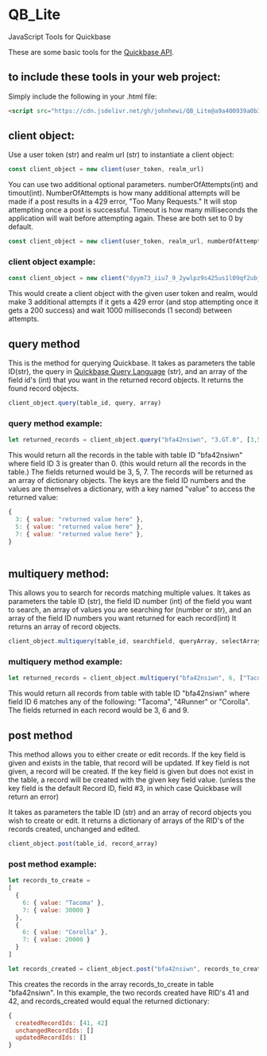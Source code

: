 # QB_Lite
JavaScript Tools for Quickbase

These are some basic tools for the [Quickbase API](https://developer.quickbase.com/).

## to include these tools in your web project:

Simply include the following in your .html file:
```html
<script src="https://cdn.jsdelivr.net/gh/johnhewi/QB_Lite@a9a400939a0b3fa046389f0cb90e26b5540aee2d/QB_Lite.js"></script>
```



## client object:

Use a user token (str) and realm url (str) to instantiate a client object:

```javascript
const client_object = new client(user_token, realm_url) 

```
You can use two additional optional parameters. numberOfAttempts(int) and timout(int). NumberOfAttempts is how many additional attempts will be made if a post results in a 429 error, "Too Many Requests." It will stop attempting once a post is successful. Timeout is how many milliseconds the application will wait before attempting again. These are both set to 0 by default. 

```javascript
const client_object = new client(user_token, realm_url, numberOfAttempts, timeout)
```
### client object example:
```javascript
const client_object = new client("dyym73_iiu7_9_2ywlpz9s425us1l09qf2ubjpee", "myrealm.quickbase.com", 3, 1000)
```
This would create a client object with the given user token and realm, would make 3 additional attempts if it gets a 429 error (and stop attempting once it gets a 200 success) and wait 1000 milliseconds (1 second) between attempts.



## query method

This is the method for querying Quickbase. It takes as parameters the table ID(str), the query in [Quickbase Query Language](https://help.quickbase.com/api-guide/componentsquery.html) (str), and an array of the field id's (int) that you want in the returned record objects. It returns the found record objects. 

```javascript
client_object.query(table_id, query, array) 
```
### query method example:

```javascript
let returned_records = client_object.query("bfa42nsiwn", "3.GT.0", [3,5,7])
```
This would return all the records in the table with table ID "bfa42nsiwn" where field ID 3 is greater than 0. (this would return all the records in the table.) The fields returned would be 3, 5, 7. The records will be returned as an array of dictionary objects. The keys are the field ID numbers and the values are themselves a dictionary, with a key named "value" to access the returned value:

```javascript
{
  3: { value: "returned value here" },
  5: { value: "returned value here" },
  7: { value: "returned value here" },
}
    
```



## multiquery method:

This allows you to search for records matching multiple values. It takes as parameters the table ID (str), the field ID number (int) of the field you want to search, an array of values you are searching for (number or str), and an array of the field ID numbers you want returned for each record(int) It returns an array of record objects. 

```javascript
client_object.multiquery(table_id, searchfield, queryArray, selectArray)
```

### multiquery method example:

```javascript
let returned_records = client_object.multiquery("bfa42nsiwn", 6, ["Tacoma", "4Runner", "Corolla"], [3, 6, 9])
```

This would return all records from table with table ID "bfa42nsiwn" where field ID 6 matches any of the following: "Tacoma", "4Runner" or "Corolla". The fields returned in each record would be 3, 6 and 9. 



## post method

This method allows you to either create or edit records. If the key field is given and exists in the table, that record will be updated. If key field is not given, a record will be created. If the key field is given but does not exist in the table, a record will be created with the given key field value. (unless the key field is the default Record ID, field #3, in which case Quickbase will return an error)

It takes as parameters the table ID (str) and an array of record objects you wish to create or edit. It returns a dictionary of arrays of the RID's of the records created, unchanged and edited.  

```javascript
client_object.post(table_id, record_array)
```

### post method example:

```javascript
let records_to_create = 
[
  {
    6: { value: "Tacoma" },
    7: { value: 30000 }
  },
  {
    6: { value: "Corolla" },
    7: { value: 20000 }
  }  
]

let records_created = client_object.post("bfa42nsiwn", records_to_create)

```

This creates the records in the array records_to_create in table "bfa42nsiwn". In this example, the two records created have RID's 41 and 42, and records_created would equal the returned dictionary:

```javascript
{
  createdRecordIds: [41, 42]
  unchangedRecordIds: []
  updatedRecordIds: []
}
```
